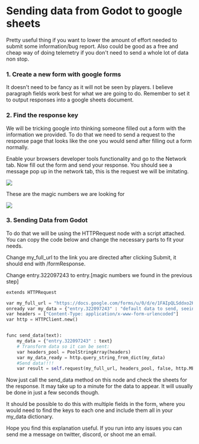 # Sending data from Godot to google sheets

Pretty useful thing if you want to lower the amount of effort needed to submit some information/bug report. Also could be good as a free and cheap way of doing telemetry if you don't need to send a whole lot of data non stop.

### 1. Create a new form with google forms

It doesn't need to be fancy as it will not be seen by players. I believe paragraph fields work best for what we are going to do. Remember to set it to output responses into a google sheets document.

### 2. Find the response key

We will be tricking google into thinking someone filled out a form with the information we provided. To do that we need to send a request to the response page that looks like the one you would send after filling out a form normally.

Enable your browsers developer tools functionality and go to the Network tab. Now fill out the form and send your response. You should see a message pop up in the network tab, this is the request we will be imitating.

![](https://cdn.discordapp.com/attachments/814658514328354867/861999723769626634/unknown.png)

These are the magic numbers we are looking for

![](https://cdn.discordapp.com/attachments/814658514328354867/862000012866224148/unknown.png)

### 3. Sending Data from Godot

To do that we will be using the HTTPRequest node with a script attached. You can copy the code below and change the necessary parts to fit your needs.

Change my_full_url to the link you are directed after clicking Submit, it should end with /formResponse.

Change entry.322097243 to entry.[magic numbers we found in the previous step]

```python
extends HTTPRequest

var my_full_url = "https://docs.google.com/forms/u/0/d/e/1FAIpQLSddxo2K4qTU8-Wey-IibJRdHzitcf-7oam-_eniy88MNl2xMw/formResponse"
onready var my_data = {"entry.322097243" : "default data to send, seeing this means somethign went wrong"}
var headers = ["Content-Type: application/x-www-form-urlencoded"]
var http = HTTPClient.new()


func send_data(text):
	my_data = {"entry.322097243" : text}
	# Transform data so it can be sent:
	var headers_pool = PoolStringArray(headers)
	var my_data_ready = http.query_string_from_dict(my_data)
	#Send data!!!!
	var result = self.request(my_full_url, headers_pool, false, http.METHOD_POST, my_data_ready)

```

Now just call the send_data method on this node and check the sheets for the response. It may take up to a minute for the data to appear. It will usually be done in just a few seconds though.

It should be possible to do this with multiple fields in the form, where you would need to find the keys to each one and include them all in your my_data dictionary.

Hope you find this explanation useful. If you run into any issues you can send me a message on twitter, discord, or shoot me an email.
